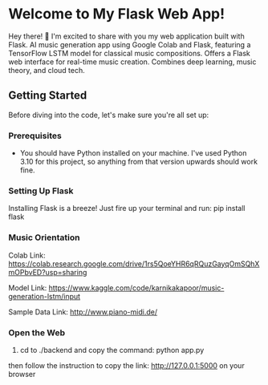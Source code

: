 # Welcome to My Flask Web App!

Hey there! 👋 I'm excited to share with you my web application built with Flask. 
AI music generation app using Google Colab and Flask, featuring a TensorFlow LSTM model for classical music compositions. 
Offers a Flask web interface for real-time music creation. Combines deep learning, music theory, and cloud tech.

## Getting Started

Before diving into the code, let's make sure you're all set up:

### Prerequisites

- You should have Python installed on your machine. I've used Python 3.10 for this project, so anything from that version upwards should work fine.

### Setting Up Flask

Installing Flask is a breeze! Just fire up your terminal and run:
pip install flask

### Music Orientation
Colab Link:
https://colab.research.google.com/drive/1rs5QoeYHR6qRQuzGayqOmSQhXmOPbvED?usp=sharing

Model Link:
https://www.kaggle.com/code/karnikakapoor/music-generation-lstm/input

Sample Data Link:
http://www.piano-midi.de/

### Open the Web
1. cd to ./backend and copy the command:
python app.py

then follow the instruction to copy the link:
http://127.0.0.1:5000 on your browser